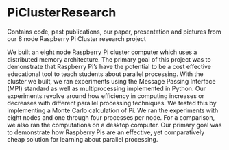 # PiClusterResearch
Contains code, past publications, our paper, presentation and pictures from our 8 node Raspberry Pi Cluster research project

We built an eight node Raspberry Pi cluster computer which uses a distributed memory architecture. The primary goal of this project was to demonstrate that Raspberry Pi’s have the potential to be a cost effective educational tool to teach students about parallel processing. With the cluster we built, we ran experiments using the Message Passing Interface (MPI) standard as well as multiprocessing implemented in Python. Our experiments revolve around how efficiency in computing increases or decreases with different parallel processing techniques. We tested this by implementing a Monte Carlo calculation of Pi. We ran the experiments with eight nodes and one through four processes per node. For a comparison, we also ran the computations on a desktop computer. Our primary goal was to demonstrate how Raspberry Pis are an effective, yet comparatively cheap solution for learning about parallel processing.
